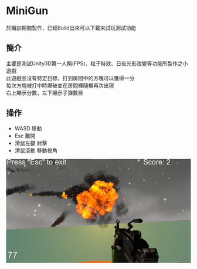 # MiniGun
 於職訓期間製作，已經Build出來可以下載來試玩測試功能<br>
 
## 簡介
主要是測試Unity3D第一人稱(FPS)、粒子特效、日夜光影改變等功能所製作之小遊戲<br>
此遊戲並沒有特定目標，打到房間中的方塊可以獲得一分<br>
每次方塊被打中時爆破並在房間裡隨機再次出現<br>
右上顯示分數，左下顯示子彈數目<br>
## 操作
* WASD 移動
* Esc 離開
* 滑鼠左鍵 射擊
* 滑鼠滾動 移動視角  
<img src="png/preview.png" alt="preview.png" aria-hidden="true">

